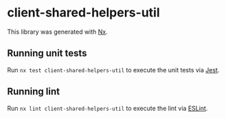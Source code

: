 # client-shared-helpers-util

This library was generated with [Nx](https://nx.dev).

## Running unit tests

Run `nx test client-shared-helpers-util` to execute the unit tests via [Jest](https://jestjs.io).

## Running lint

Run `nx lint client-shared-helpers-util` to execute the lint via [ESLint](https://eslint.org/).
